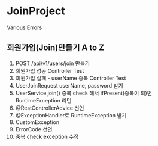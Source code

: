 # JoinProject
Various Errors

## 회원가입(Join)만들기 A to Z
1. POST /api/v1/users/join 만들기
2. 회원가입 성공 Controller Test
3. 회원가입 실패 - userName 중복 Controller Test
4. UserJoinRequest userName, password 받기
5. UserService.join() 중복 check 해서 ifPresent(중복이 되)면 RuntimeException 리턴
6. @RestControllerAdvice 선언
7. @ExceptionHandler로 RuntimeException 받기
8. CustomException
9. ErrorCode 선언
10. 중복 check exception 수정
